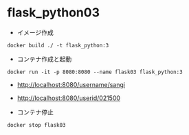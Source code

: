 # flask_python03

- イメージ作成

```shell
docker build ./ -t flask_python:3
```

- コンテナ作成と起動

```shell
docker run -it -p 8080:8080 --name flask03 flask_python:3
```

- <http://localhost:8080/username/sangi>

- <http://localhost:8080/userid/021500>

- コンテナ停止

```shell
docker stop flask03
```
